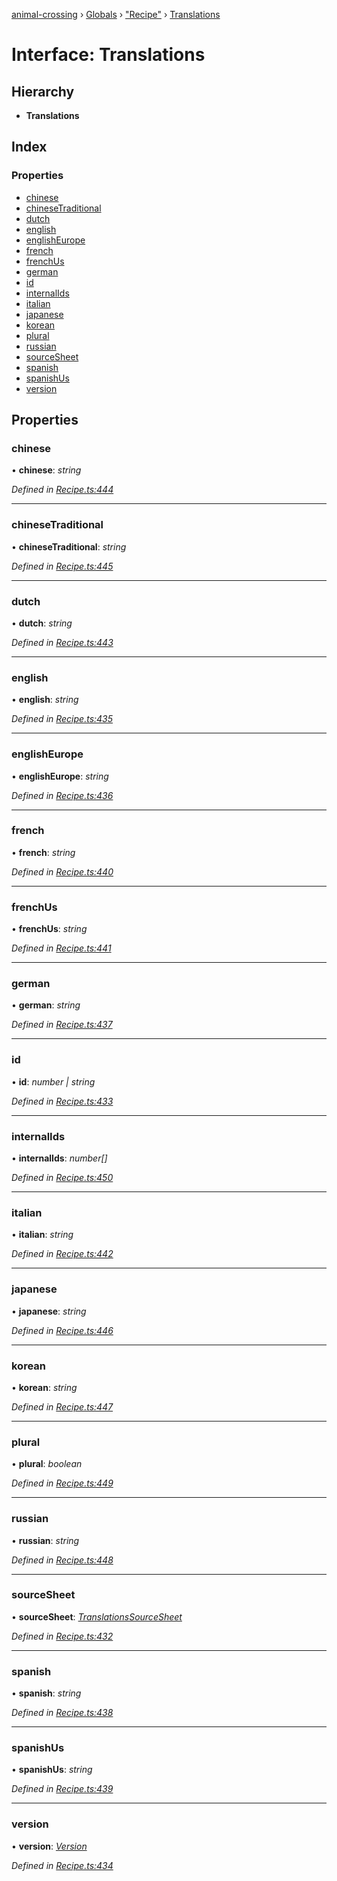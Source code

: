 [animal-crossing](../README.md) › [Globals](../globals.md) › ["Recipe"](../modules/_recipe_.md) › [Translations](_recipe_.translations.md)

# Interface: Translations

## Hierarchy

* **Translations**

## Index

### Properties

* [chinese](_recipe_.translations.md#chinese)
* [chineseTraditional](_recipe_.translations.md#chinesetraditional)
* [dutch](_recipe_.translations.md#dutch)
* [english](_recipe_.translations.md#english)
* [englishEurope](_recipe_.translations.md#englisheurope)
* [french](_recipe_.translations.md#french)
* [frenchUs](_recipe_.translations.md#frenchus)
* [german](_recipe_.translations.md#german)
* [id](_recipe_.translations.md#id)
* [internalIds](_recipe_.translations.md#internalids)
* [italian](_recipe_.translations.md#italian)
* [japanese](_recipe_.translations.md#japanese)
* [korean](_recipe_.translations.md#korean)
* [plural](_recipe_.translations.md#plural)
* [russian](_recipe_.translations.md#russian)
* [sourceSheet](_recipe_.translations.md#sourcesheet)
* [spanish](_recipe_.translations.md#spanish)
* [spanishUs](_recipe_.translations.md#spanishus)
* [version](_recipe_.translations.md#version)

## Properties

###  chinese

• **chinese**: *string*

*Defined in [Recipe.ts:444](https://github.com/Norviah/animal-crossing/blob/4ad5c16/module/types/Recipe.ts#L444)*

___

###  chineseTraditional

• **chineseTraditional**: *string*

*Defined in [Recipe.ts:445](https://github.com/Norviah/animal-crossing/blob/4ad5c16/module/types/Recipe.ts#L445)*

___

###  dutch

• **dutch**: *string*

*Defined in [Recipe.ts:443](https://github.com/Norviah/animal-crossing/blob/4ad5c16/module/types/Recipe.ts#L443)*

___

###  english

• **english**: *string*

*Defined in [Recipe.ts:435](https://github.com/Norviah/animal-crossing/blob/4ad5c16/module/types/Recipe.ts#L435)*

___

###  englishEurope

• **englishEurope**: *string*

*Defined in [Recipe.ts:436](https://github.com/Norviah/animal-crossing/blob/4ad5c16/module/types/Recipe.ts#L436)*

___

###  french

• **french**: *string*

*Defined in [Recipe.ts:440](https://github.com/Norviah/animal-crossing/blob/4ad5c16/module/types/Recipe.ts#L440)*

___

###  frenchUs

• **frenchUs**: *string*

*Defined in [Recipe.ts:441](https://github.com/Norviah/animal-crossing/blob/4ad5c16/module/types/Recipe.ts#L441)*

___

###  german

• **german**: *string*

*Defined in [Recipe.ts:437](https://github.com/Norviah/animal-crossing/blob/4ad5c16/module/types/Recipe.ts#L437)*

___

###  id

• **id**: *number | string*

*Defined in [Recipe.ts:433](https://github.com/Norviah/animal-crossing/blob/4ad5c16/module/types/Recipe.ts#L433)*

___

###  internalIds

• **internalIds**: *number[]*

*Defined in [Recipe.ts:450](https://github.com/Norviah/animal-crossing/blob/4ad5c16/module/types/Recipe.ts#L450)*

___

###  italian

• **italian**: *string*

*Defined in [Recipe.ts:442](https://github.com/Norviah/animal-crossing/blob/4ad5c16/module/types/Recipe.ts#L442)*

___

###  japanese

• **japanese**: *string*

*Defined in [Recipe.ts:446](https://github.com/Norviah/animal-crossing/blob/4ad5c16/module/types/Recipe.ts#L446)*

___

###  korean

• **korean**: *string*

*Defined in [Recipe.ts:447](https://github.com/Norviah/animal-crossing/blob/4ad5c16/module/types/Recipe.ts#L447)*

___

###  plural

• **plural**: *boolean*

*Defined in [Recipe.ts:449](https://github.com/Norviah/animal-crossing/blob/4ad5c16/module/types/Recipe.ts#L449)*

___

###  russian

• **russian**: *string*

*Defined in [Recipe.ts:448](https://github.com/Norviah/animal-crossing/blob/4ad5c16/module/types/Recipe.ts#L448)*

___

###  sourceSheet

• **sourceSheet**: *[TranslationsSourceSheet](../enums/_recipe_.translationssourcesheet.md)*

*Defined in [Recipe.ts:432](https://github.com/Norviah/animal-crossing/blob/4ad5c16/module/types/Recipe.ts#L432)*

___

###  spanish

• **spanish**: *string*

*Defined in [Recipe.ts:438](https://github.com/Norviah/animal-crossing/blob/4ad5c16/module/types/Recipe.ts#L438)*

___

###  spanishUs

• **spanishUs**: *string*

*Defined in [Recipe.ts:439](https://github.com/Norviah/animal-crossing/blob/4ad5c16/module/types/Recipe.ts#L439)*

___

###  version

• **version**: *[Version](../enums/_recipe_.version.md)*

*Defined in [Recipe.ts:434](https://github.com/Norviah/animal-crossing/blob/4ad5c16/module/types/Recipe.ts#L434)*
